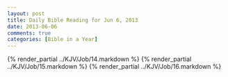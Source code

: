 ```yaml
---
layout: post
title: Daily Bible Reading for Jun 6, 2013
date: 2013-06-06
comments: true
categories: [Bible in a Year]
---
```

{% render_partial ../KJV/Job/14.markdown %}
{% render_partial ../KJV/Job/15.markdown %}
{% render_partial ../KJV/Job/16.markdown %}
